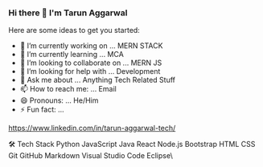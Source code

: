 ### Hi there 👋 I'm Tarun Aggarwal


Here are some ideas to get you started:

- 🔭 I’m currently working on ... MERN STACK
- 🌱 I’m currently learning ... MCA
- 👯 I’m looking to collaborate on ... MERN JS
- 🤔 I’m looking for help with ... Development
- 💬 Ask me about ... Anything Tech Related Stuff
- 📫 How to reach me: ... Email 
- 😄 Pronouns: ... He/Him
- ⚡ Fun fact: ...

https://www.linkedin.com/in/tarun-aggarwal-tech/

🛠  Tech Stack
Python  JavaScript  Java  React  Node.js  Bootstrap
HTML  CSS  Git  GitHub  Markdown
Visual Studio Code  Eclipse\
